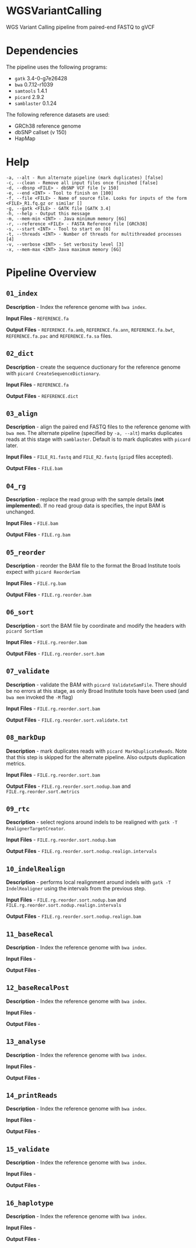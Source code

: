 # WGSVariantCalling
WGS Variant Calling pipeline from paired-end FASTQ to gVCF

# Dependencies
The pipeline uses the following programs: 
- `gatk` 3.4-0-g7e26428
- `bwa` 0.7.12-r1039
- `samtools` 1.4.1
- `picard` 2.9.2
- `samblaster` 0.1.24

The following reference datasets are used: 
- GRCh38 reference genome
- dbSNP callset (v 150)
- HapMap

# Help
```
-a, --alt - Run alternate pipeline (mark duplicates) [false]
-c, --clean - Remove all input files once finished [false] 
-d, --dbsnp <FILE> - dbSNP VCF file [v 150]
-e, --end <INT> - Tool to finish on [100]
-f, --file <FILE> - Name of source file. Looks for inputs of the form <FILE>_R1.fq.gz or similar []
-g, --gatk <FILE> - GATK file [GATK 3.4]
-h, --help - Output this message
-m, --mem-min <INT> - Java minimum memory [6G]
-r, --reference <FILE> - FASTA Reference file [GRCh38]
-s, --start <INT> - Tool to start on [0]
-t, --threads <INT> - Number of threads for multithreaded processes [4]
-v, --verbose <INT> - Set verbosity level [3]
-x, --mem-max <INT> Java maximum memory [6G] 
 ```
 
# Pipeline Overview

## `01_index`
**Description** - Index the reference genome with `bwa index`. 

**Input Files** - `REFERENCE.fa`

**Output Files** - `REFERENCE.fa.amb`, `REFERENCE.fa.ann`, `REFERENCE.fa.bwt`, `REFERENCE.fa.pac` and `REFERENCE.fa.sa` files. 

## `02_dict`
**Description** - create the sequence ductionary for the reference genome with `picard CreateSequenceDictionary`. 

**Input Files** - `REFERENCE.fa`

**Output Files** - `REFERENCE.dict`

## `03_align`
**Description** - align the paired end FASTQ files to the reference genome with `bwa mem`. The alternate pipeline (specified by `-a, --alt`) marks duplicates reads at this stage with `samblaster`. Default is to mark duplicates with `picard` later. 

**Input Files** - `FILE_R1.fastq` and `FILE_R2.fastq` (`gzip`d files accepted). 

**Output Files** - `FILE.bam`

## `04_rg`
**Description** - replace the read group with the sample details (**not implemented**). If no read group data is specifies, the input BAM is unchanged. 

**Input Files** - `FILE.bam`

**Output Files** - `FILE.rg.bam`

## `05_reorder`
**Description** - reorder the BAM file to the format the Broad Institute tools expect with `picard ReorderSam`

**Input Files** - `FILE.rg.bam`

**Output Files** - `FILE.rg.reorder.bam`

## `06_sort`
**Description** - sort the BAM file by coordinate and modify the headers with `picard SortSam` 

**Input Files** - `FILE.rg.reorder.bam`

**Output Files** - `FILE.rg.reorder.sort.bam`

## `07_validate`
**Description** - validate the BAM with `picard ValidateSamFile`. There should be no errors at this stage, as only Broad Institute tools have been used (and `bwa mem` invoked the `-M` flag)

**Input Files** - `FILE.rg.reorder.sort.bam`

**Output Files** - `FILE.rg.reorder.sort.validate.txt`

## `08_markDup`
**Description** - mark duplicates reads with `picard MarkDuplicateReads`. Note that this step is skipped for the alternate pipeline. Also outputs duplication metrics. 

**Input Files** - `FILE.rg.reorder.sort.bam`

**Output Files** - `FILE.rg.reorder.sort.nodup.bam` and `FILE.rg.reorder.sort.metrics`

## `09_rtc`
**Description** - select regions around indels to be realigned with `gatk -T RealignerTargetCreator`. 

**Input Files** - `FILE.rg.reorder.sort.nodup.bam`

**Output Files** - `FILE.rg.reorder.sort.nodup.realign.intervals`

## `10_indelRealign`
**Description** - performs local realignment around indels with `gatk -T IndelRealigner` using the intervals from the previous step. 

**Input Files** - `FILE.rg.reorder.sort.nodup.bam` and `FILE.rg.reorder.sort.nodup.realign.intervals`

**Output Files** - `FILE.rg.reorder.sort.nodup.realign.bam`

## `11_baseRecal`
**Description** - Index the reference genome with `bwa index`. 

**Input Files** - 

**Output Files** -

## `12_baseRecalPost`
**Description** - Index the reference genome with `bwa index`. 

**Input Files** - 

**Output Files** -

## `13_analyse`
**Description** - Index the reference genome with `bwa index`. 

**Input Files** - 

**Output Files** -

## `14_printReads`
**Description** - Index the reference genome with `bwa index`. 

**Input Files** - 

**Output Files** -

## `15_validate`
**Description** - Index the reference genome with `bwa index`. 

**Input Files** - 

**Output Files** -

## `16_haplotype`
**Description** - Index the reference genome with `bwa index`. 

**Input Files** - 

**Output Files** -
